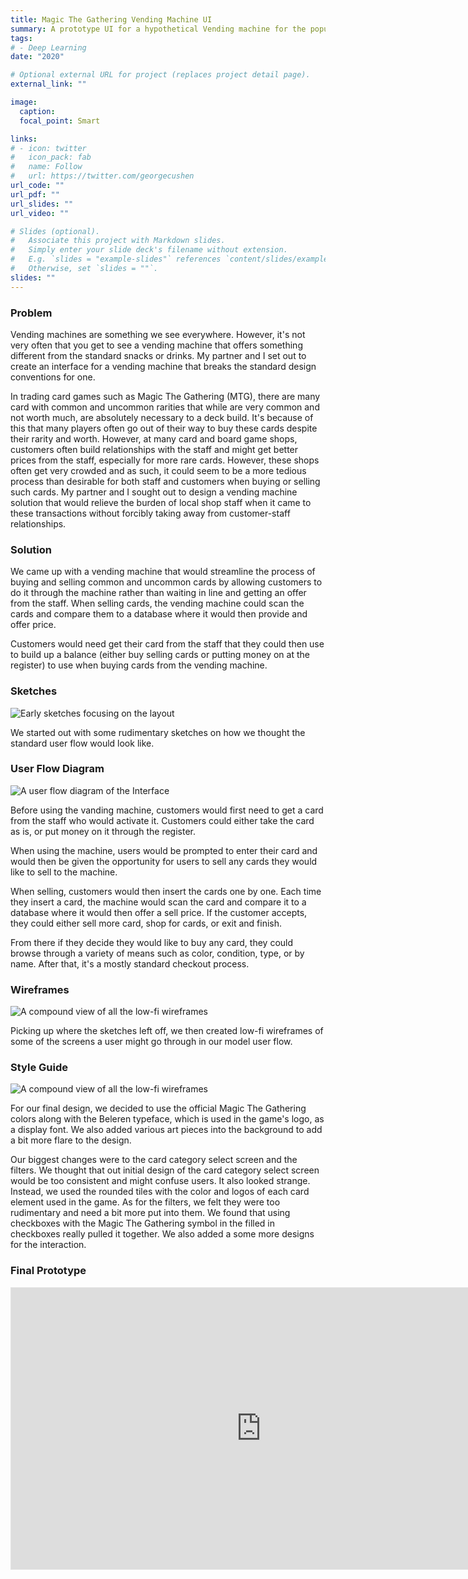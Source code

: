 ```yaml
---
title: Magic The Gathering Vending Machine UI
summary: A prototype UI for a hypothetical Vending machine for the popular trading card game Magic The Gathering (MTG).
tags:
# - Deep Learning
date: "2020"

# Optional external URL for project (replaces project detail page).
external_link: ""

image:
  caption:
  focal_point: Smart

links:
# - icon: twitter
#   icon_pack: fab
#   name: Follow
#   url: https://twitter.com/georgecushen
url_code: ""
url_pdf: ""
url_slides: ""
url_video: ""

# Slides (optional).
#   Associate this project with Markdown slides.
#   Simply enter your slide deck's filename without extension.
#   E.g. `slides = "example-slides"` references `content/slides/example-slides.md`.
#   Otherwise, set `slides = ""`.
slides: ""
---
```


<h3>Problem</h3>

Vending machines are something we see everywhere. However, it's not very often that you get to see a vending machine that offers something different from the standard snacks or drinks. My partner and I set out to create an interface for a vending machine that breaks the standard design conventions for one.

In trading card games such as Magic The Gathering (MTG), there are many card with common and uncommon rarities that while are very common and not worth much, are absolutely necessary to a deck build. It's because of this that many players often go out of their way to buy these cards despite their rarity and worth. However, at many card and board game shops, customers often build relationships with the staff and might get better prices from the staff, especially for more rare cards. However, these shops often get very crowded and as such, it could seem to be a more tedious process than desirable for both staff and customers when buying or selling such cards. My partner and I sought out to design a vending machine solution that would relieve the burden of local shop staff when it came to these transactions without forcibly taking away from customer-staff relationships.

<h3>Solution</h3>

We came up with a vending machine that would streamline the process of buying and selling common and uncommon cards by allowing customers to do it through the machine rather than waiting in line and getting an offer from the staff. When selling cards, the vending machine could scan the cards and compare them to a database where it would then provide and offer price.

Customers would need get their card from the staff that they could then use to build up a balance (either buy selling cards or putting money on at the register) to use when buying cards from the vending machine.

<h3>Sketches</h3>

<img src="/portfolio/MTG/sketches.png" alt="Early sketches focusing on the layout">

We started out with some rudimentary sketches on how we thought the standard user flow would look like.

<h3>User Flow Diagram</h3>

<img src="/portfolio/MTG/flow.png" alt="A user flow diagram of the Interface">

Before using the vanding machine, customers would first need to get a card from the staff who would activate it. Customers could either take the card as is, or put money on it through the register.

When using the machine, users would be prompted to enter their card and would then be given the opportunity for users to sell any cards they would like to sell to the machine. 

When selling, customers would then insert the cards one by one. Each time they insert a card, the machine would scan the card and compare it to a database where it would then offer a sell price. If the customer accepts, they could either sell more card, shop for cards, or exit and finish.

From there if they decide they would like to buy any card, they could browse through a variety of means such as color, condition, type, or by name. After that, it's a mostly standard checkout process.

<h3>Wireframes</h3>

<img src="/portfolio/MTG/wireframes.png" alt="A compound view of all the low-fi wireframes">

Picking up where the sketches left off, we then created low-fi wireframes of some of the screens a user might go through in our model user flow.

<h3>Style Guide</h3>

<img src="/portfolio/MTG/styleguide.png" alt="A compound view of all the low-fi wireframes">

For our final design, we decided to use the official Magic The Gathering colors along with the Beleren typeface, which is used in the game's logo, as a display font. We also added various art pieces into the background to add a bit more flare to the design.

Our biggest changes were to the card category select screen and the filters. We thought that out initial design of the card category select screen would be too consistent and might confuse users. It also looked strange. Instead, we used the rounded tiles with the color and logos of each card element used in the game. As for the filters, we felt they were too rudimentary and need a bit more put into them. We found that using checkboxes with the Magic The Gathering symbol in the filled in checkboxes really pulled it together. We also added a some more designs for the interaction.

<h3>Final Prototype</h3>

<iframe style="border: 1px solid rgba(0, 0, 0, 0.1);" width="800" height="450" src="https://www.figma.com/embed?embed_host=share&url=https%3A%2F%2Fwww.figma.com%2Fproto%2FsDW38BfMENB7mm0p1anmJu%2FMTG-Vending-Project%3Fpage-id%3D56466%253A190%26node-id%3D56466%253A714%26viewport%3D-998%252C559%252C0.4117658734321594%26scaling%3Dscale-down-width" allowfullscreen></iframe>
